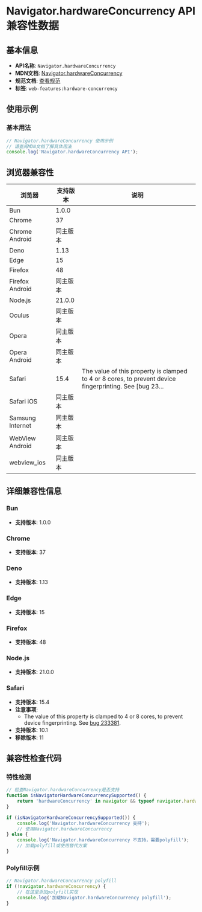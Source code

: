 # Navigator.hardwareConcurrency API 兼容性数据

## 基本信息

- **API名称**: `Navigator.hardwareConcurrency`
- **MDN文档**: [Navigator.hardwareConcurrency](https://developer.mozilla.org/docs/Web/API/Navigator/hardwareConcurrency)
- **规范文档**: [查看规范](https://html.spec.whatwg.org/multipage/workers.html#dom-navigator-hardwareconcurrency-dev)
- **标签**: `web-features:hardware-concurrency`

## 使用示例

### 基本用法

```javascript
// Navigator.hardwareConcurrency 使用示例
// 请查阅MDN文档了解具体用法
console.log('Navigator.hardwareConcurrency API');
```

## 浏览器兼容性

| 浏览器 | 支持版本 | 说明 |
|--------|----------|------|
| Bun | 1.0.0 |  |
| Chrome | 37 |  |
| Chrome Android | 同主版本 |  |
| Deno | 1.13 |  |
| Edge | 15 |  |
| Firefox | 48 |  |
| Firefox Android | 同主版本 |  |
| Node.js | 21.0.0 |  |
| Oculus | 同主版本 |  |
| Opera | 同主版本 |  |
| Opera Android | 同主版本 |  |
| Safari | 15.4 | The value of this property is clamped to 4 or 8 cores, to prevent device fingerprinting. See [bug 23... |
| Safari iOS | 同主版本 |  |
| Samsung Internet | 同主版本 |  |
| WebView Android | 同主版本 |  |
| webview_ios | 同主版本 |  |

## 详细兼容性信息

### Bun

- **支持版本**: 1.0.0

### Chrome

- **支持版本**: 37

### Deno

- **支持版本**: 1.13

### Edge

- **支持版本**: 15

### Firefox

- **支持版本**: 48

### Node.js

- **支持版本**: 21.0.0

### Safari

- **支持版本**: 15.4
- **注意事项**:
  - The value of this property is clamped to 4 or 8 cores, to prevent device fingerprinting. See [bug 233381](https://webkit.org/b/233381).
- **支持版本**: 10.1
- **移除版本**: 11

## 兼容性检查代码

### 特性检测

```javascript
// 检查Navigator.hardwareConcurrency是否支持
function isNavigatorHardwareConcurrencySupported() {
    return 'hardwareConcurrency' in navigator && typeof navigator.hardwareConcurrency === 'function';
}

if (isNavigatorHardwareConcurrencySupported()) {
    console.log('Navigator.hardwareConcurrency 支持');
    // 使用Navigator.hardwareConcurrency
} else {
    console.log('Navigator.hardwareConcurrency 不支持，需要polyfill');
    // 加载polyfill或使用替代方案
}
```

### Polyfill示例

```javascript
// Navigator.hardwareConcurrency polyfill
if (!navigator.hardwareConcurrency) {
    // 在这里添加polyfill实现
    console.log('加载Navigator.hardwareConcurrency polyfill');
}
```

